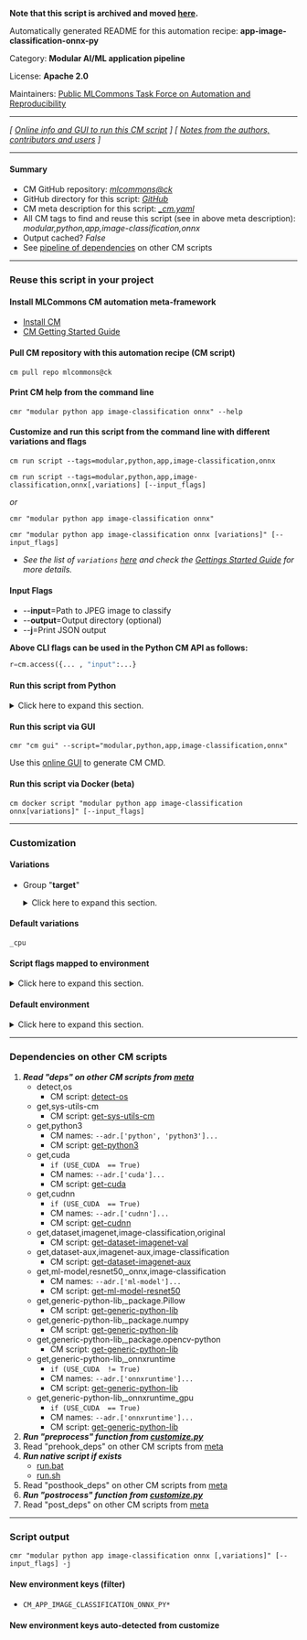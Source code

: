 **Note that this script is archived and moved [here](https://github.com/mlcommons/cm4mlops/tree/main/script/app-image-classification-onnx-py).**



Automatically generated README for this automation recipe: **app-image-classification-onnx-py**

Category: **Modular AI/ML application pipeline**

License: **Apache 2.0**

Maintainers: [Public MLCommons Task Force on Automation and Reproducibility](https://github.com/mlcommons/ck/blob/master/docs/taskforce.md)

---
*[ [Online info and GUI to run this CM script](https://access.cknowledge.org/playground/?action=scripts&name=app-image-classification-onnx-py,3d5e908e472b417e) ] [ [Notes from the authors, contributors and users](README-extra.md) ]*

---
#### Summary

* CM GitHub repository: *[mlcommons@ck](https://github.com/mlcommons/ck/tree/dev/cm-mlops)*
* GitHub directory for this script: *[GitHub](https://github.com/mlcommons/ck/tree/dev/cm-mlops/script/app-image-classification-onnx-py)*
* CM meta description for this script: *[_cm.yaml](_cm.yaml)*
* All CM tags to find and reuse this script (see in above meta description): *modular,python,app,image-classification,onnx*
* Output cached? *False*
* See [pipeline of dependencies](#dependencies-on-other-cm-scripts) on other CM scripts


---
### Reuse this script in your project

#### Install MLCommons CM automation meta-framework

* [Install CM](https://access.cknowledge.org/playground/?action=install)
* [CM Getting Started Guide](https://github.com/mlcommons/ck/blob/master/docs/getting-started.md)

#### Pull CM repository with this automation recipe (CM script)

```cm pull repo mlcommons@ck```

#### Print CM help from the command line

````cmr "modular python app image-classification onnx" --help````

#### Customize and run this script from the command line with different variations and flags

`cm run script --tags=modular,python,app,image-classification,onnx`

`cm run script --tags=modular,python,app,image-classification,onnx[,variations] [--input_flags]`

*or*

`cmr "modular python app image-classification onnx"`

`cmr "modular python app image-classification onnx [variations]" [--input_flags]`


* *See the list of `variations` [here](#variations) and check the [Gettings Started Guide](https://github.com/mlcommons/ck/blob/dev/docs/getting-started.md) for more details.*


#### Input Flags

* --**input**=Path to JPEG image to classify
* --**output**=Output directory (optional)
* --**j**=Print JSON output

**Above CLI flags can be used in the Python CM API as follows:**

```python
r=cm.access({... , "input":...}
```
#### Run this script from Python

<details>
<summary>Click here to expand this section.</summary>

```python

import cmind

r = cmind.access({'action':'run'
                  'automation':'script',
                  'tags':'modular,python,app,image-classification,onnx'
                  'out':'con',
                  ...
                  (other input keys for this script)
                  ...
                 })

if r['return']>0:
    print (r['error'])

```

</details>


#### Run this script via GUI

```cmr "cm gui" --script="modular,python,app,image-classification,onnx"```

Use this [online GUI](https://cKnowledge.org/cm-gui/?tags=modular,python,app,image-classification,onnx) to generate CM CMD.

#### Run this script via Docker (beta)

`cm docker script "modular python app image-classification onnx[variations]" [--input_flags]`

___
### Customization


#### Variations

  * Group "**target**"
    <details>
    <summary>Click here to expand this section.</summary>

    * **`_cpu`** (default)
      - Environment variables:
        - *USE_CPU*: `True`
      - Workflow:
    * `_cuda`
      - Environment variables:
        - *USE_CUDA*: `True`
      - Workflow:

    </details>


#### Default variations

`_cpu`

#### Script flags mapped to environment
<details>
<summary>Click here to expand this section.</summary>

* `--input=value`  &rarr;  `CM_IMAGE=value`
* `--output=value`  &rarr;  `CM_APP_IMAGE_CLASSIFICATION_ONNX_PY_OUTPUT=value`

**Above CLI flags can be used in the Python CM API as follows:**

```python
r=cm.access({... , "input":...}
```

</details>

#### Default environment

<details>
<summary>Click here to expand this section.</summary>

These keys can be updated via `--env.KEY=VALUE` or `env` dictionary in `@input.json` or using script flags.

* CM_BATCH_COUNT: `1`
* CM_BATCH_SIZE: `1`

</details>

___
### Dependencies on other CM scripts


  1. ***Read "deps" on other CM scripts from [meta](https://github.com/mlcommons/ck/tree/dev/cm-mlops/script/app-image-classification-onnx-py/_cm.yaml)***
     * detect,os
       - CM script: [detect-os](https://github.com/mlcommons/ck/tree/master/cm-mlops/script/detect-os)
     * get,sys-utils-cm
       - CM script: [get-sys-utils-cm](https://github.com/mlcommons/ck/tree/master/cm-mlops/script/get-sys-utils-cm)
     * get,python3
       * CM names: `--adr.['python', 'python3']...`
       - CM script: [get-python3](https://github.com/mlcommons/ck/tree/master/cm-mlops/script/get-python3)
     * get,cuda
       * `if (USE_CUDA  == True)`
       * CM names: `--adr.['cuda']...`
       - CM script: [get-cuda](https://github.com/mlcommons/ck/tree/master/cm-mlops/script/get-cuda)
     * get,cudnn
       * `if (USE_CUDA  == True)`
       * CM names: `--adr.['cudnn']...`
       - CM script: [get-cudnn](https://github.com/mlcommons/ck/tree/master/cm-mlops/script/get-cudnn)
     * get,dataset,imagenet,image-classification,original
       - CM script: [get-dataset-imagenet-val](https://github.com/mlcommons/ck/tree/master/cm-mlops/script/get-dataset-imagenet-val)
     * get,dataset-aux,imagenet-aux,image-classification
       - CM script: [get-dataset-imagenet-aux](https://github.com/mlcommons/ck/tree/master/cm-mlops/script/get-dataset-imagenet-aux)
     * get,ml-model,resnet50,_onnx,image-classification
       * CM names: `--adr.['ml-model']...`
       - CM script: [get-ml-model-resnet50](https://github.com/mlcommons/ck/tree/master/cm-mlops/script/get-ml-model-resnet50)
     * get,generic-python-lib,_package.Pillow
       - CM script: [get-generic-python-lib](https://github.com/mlcommons/ck/tree/master/cm-mlops/script/get-generic-python-lib)
     * get,generic-python-lib,_package.numpy
       - CM script: [get-generic-python-lib](https://github.com/mlcommons/ck/tree/master/cm-mlops/script/get-generic-python-lib)
     * get,generic-python-lib,_package.opencv-python
       - CM script: [get-generic-python-lib](https://github.com/mlcommons/ck/tree/master/cm-mlops/script/get-generic-python-lib)
     * get,generic-python-lib,_onnxruntime
       * `if (USE_CUDA  != True)`
       * CM names: `--adr.['onnxruntime']...`
       - CM script: [get-generic-python-lib](https://github.com/mlcommons/ck/tree/master/cm-mlops/script/get-generic-python-lib)
     * get,generic-python-lib,_onnxruntime_gpu
       * `if (USE_CUDA  == True)`
       * CM names: `--adr.['onnxruntime']...`
       - CM script: [get-generic-python-lib](https://github.com/mlcommons/ck/tree/master/cm-mlops/script/get-generic-python-lib)
  1. ***Run "preprocess" function from [customize.py](https://github.com/mlcommons/ck/tree/dev/cm-mlops/script/app-image-classification-onnx-py/customize.py)***
  1. Read "prehook_deps" on other CM scripts from [meta](https://github.com/mlcommons/ck/tree/dev/cm-mlops/script/app-image-classification-onnx-py/_cm.yaml)
  1. ***Run native script if exists***
     * [run.bat](https://github.com/mlcommons/ck/tree/dev/cm-mlops/script/app-image-classification-onnx-py/run.bat)
     * [run.sh](https://github.com/mlcommons/ck/tree/dev/cm-mlops/script/app-image-classification-onnx-py/run.sh)
  1. Read "posthook_deps" on other CM scripts from [meta](https://github.com/mlcommons/ck/tree/dev/cm-mlops/script/app-image-classification-onnx-py/_cm.yaml)
  1. ***Run "postrocess" function from [customize.py](https://github.com/mlcommons/ck/tree/dev/cm-mlops/script/app-image-classification-onnx-py/customize.py)***
  1. Read "post_deps" on other CM scripts from [meta](https://github.com/mlcommons/ck/tree/dev/cm-mlops/script/app-image-classification-onnx-py/_cm.yaml)

___
### Script output
`cmr "modular python app image-classification onnx [,variations]" [--input_flags] -j`
#### New environment keys (filter)

* `CM_APP_IMAGE_CLASSIFICATION_ONNX_PY*`
#### New environment keys auto-detected from customize
